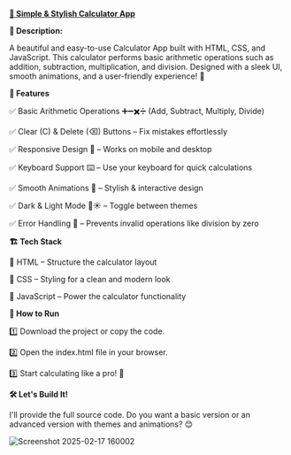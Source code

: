[**🧮 Simple & Stylish Calculator App**](https://chauhanakash2917.github.io/Calculator-App/)


**📢 Description:**


A beautiful and easy-to-use Calculator App built with HTML, CSS, and JavaScript. This calculator performs basic arithmetic operations such as addition, subtraction, multiplication, and division. Designed with a sleek UI, smooth animations, and a user-friendly experience! 💫



**🎯 Features**

✅ Basic Arithmetic Operations ➕➖✖️➗ (Add, Subtract, Multiply, Divide)

✅ Clear (C) & Delete (⌫) Buttons – Fix mistakes effortlessly

✅ Responsive Design 📱 – Works on mobile and desktop

✅ Keyboard Support ⌨️ – Use your keyboard for quick calculations

✅ Smooth Animations 🎨 – Stylish & interactive design

✅ Dark & Light Mode 🌙☀️ – Toggle between themes

✅ Error Handling 🚨 – Prevents invalid operations like division by zero



**🏗️ Tech Stack**

🔹 HTML – Structure the calculator layout

🔹 CSS – Styling for a clean and modern look

🔹 JavaScript – Power the calculator functionality




**🚀 How to Run**

1️⃣ Download the project or copy the code.

2️⃣ Open the index.html file in your browser.

3️⃣ Start calculating like a pro! 🎉



**🛠️ Let's Build It!**

I'll provide the full source code. Do you want a basic version or an advanced version with themes and animations? 😊

![Screenshot 2025-02-17 160002](https://github.com/user-attachments/assets/c8708f63-21de-401d-932f-9d0b377817f2)
